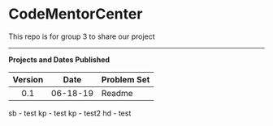 # CodeMentorCenter

This repo is for group 3 to share our project

---

**Projects and Dates Published**

| Version |   Date   | Problem Set |
| :-----: | :------: | ----------- |
|   0.1   | 06-18-19 | Readme      |

sb - test
kp - test
kp - test2
hd - test
